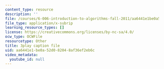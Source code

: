 ```yaml
---
content_type: resource
description: ''
file: /courses/6-006-introduction-to-algorithms-fall-2011/aa6441e1be0a52d082048af36ef2eb6c_P7frcB_-g4w.vtt
file_type: application/x-subrip
learning_resource_types: []
license: https://creativecommons.org/licenses/by-nc-sa/4.0/
ocw_type: OCWFile
resourcetype: Other
title: 3play caption file
uid: aa6441e1-be0a-52d0-8204-8af36ef2eb6c
video_metadata:
  youtube_id: null
---
```

